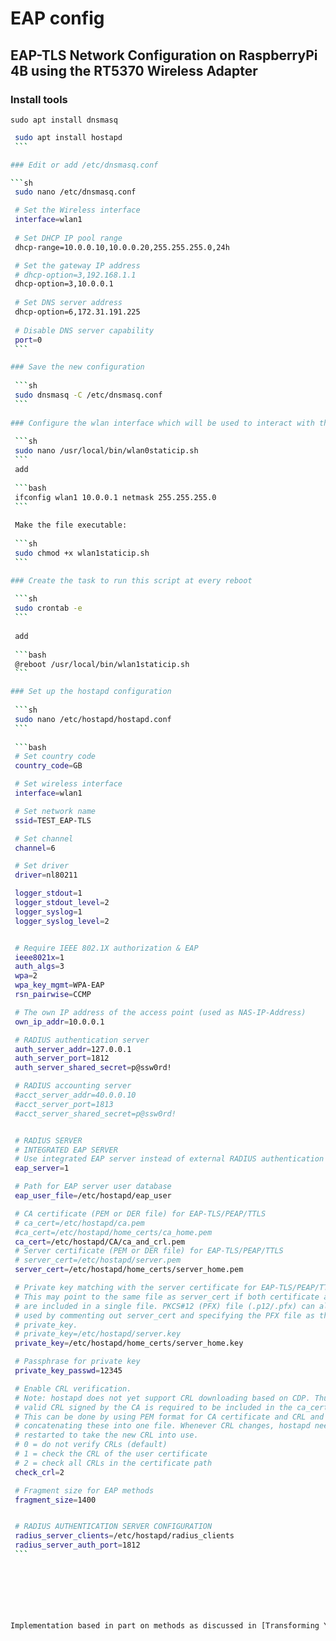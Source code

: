 # EAP config
## EAP-TLS Network Configuration on RaspberryPi 4B using the RT5370 Wireless Adapter


### Install tools
   
    
    sudo apt install dnsmasq

   
   ```sh 
    sudo apt install hostapd
    ```

### Edit or add /etc/dnsmasq.conf
   
   ```sh
    sudo nano /etc/dnsmasq.conf
   ```
   
   ```bash
    # Set the Wireless interface
	interface=wlan1
	
	# Set DHCP IP pool range
	dhcp-range=10.0.0.10,10.0.0.20,255.255.255.0,24h

	# Set the gateway IP address
	# dhcp-option=3,192.168.1.1
	dhcp-option=3,10.0.0.1
	
	# Set DNS server address
	dhcp-option=6,172.31.191.225
	
	# Disable DNS server capability
	port=0
    ```

### Save the new configuration
    
    ```sh
    sudo dnsmasq -C /etc/dnsmasq.conf
    ```
    
### Configure the wlan interface which will be used to interact with the wifi clients
    
    ```sh
    sudo nano /usr/local/bin/wlan0staticip.sh
    ```
    add
    
    ```bash
    ifconfig wlan1 10.0.0.1 netmask 255.255.255.0
    ```
    
    Make the file executable:
    
    ```sh
    sudo chmod +x wlan1staticip.sh
    ```

### Create the task to run this script at every reboot
    
    ```sh
    sudo crontab -e
    ```
    
    add
    
    ```bash
    @reboot /usr/local/bin/wlan1staticip.sh
    ```

### Set up the hostapd configuration
    
    ```sh
    sudo nano /etc/hostapd/hostapd.conf
    ```
    
    ```bash
    # Set country code
    country_code=GB

    # Set wireless interface
    interface=wlan1

    # Set network name
    ssid=TEST_EAP-TLS

    # Set channel
    channel=6

    # Set driver
    driver=nl80211

    logger_stdout=1
    logger_stdout_level=2
    logger_syslog=1
    logger_syslog_level=2


    # Require IEEE 802.1X authorization & EAP
    ieee8021x=1
    auth_algs=3
    wpa=2
    wpa_key_mgmt=WPA-EAP
    rsn_pairwise=CCMP

    # The own IP address of the access point (used as NAS-IP-Address)
    own_ip_addr=10.0.0.1

    # RADIUS authentication server
    auth_server_addr=127.0.0.1
    auth_server_port=1812
    auth_server_shared_secret=p@ssw0rd!

    # RADIUS accounting server
    #acct_server_addr=40.0.0.10
    #acct_server_port=1813
    #acct_server_shared_secret=p@ssw0rd!


    # RADIUS SERVER
    # INTEGRATED EAP SERVER
    # Use integrated EAP server instead of external RADIUS authentication server
    eap_server=1

    # Path for EAP server user database
    eap_user_file=/etc/hostapd/eap_user

    # CA certificate (PEM or DER file) for EAP-TLS/PEAP/TTLS
    # ca_cert=/etc/hostapd/ca.pem
    #ca_cert=/etc/hostapd/home_certs/ca_home.pem
    ca_cert=/etc/hostapd/CA/ca_and_crl.pem
    # Server certificate (PEM or DER file) for EAP-TLS/PEAP/TTLS
    # server_cert=/etc/hostapd/server.pem
    server_cert=/etc/hostapd/home_certs/server_home.pem

    # Private key matching with the server certificate for EAP-TLS/PEAP/TTLS
    # This may point to the same file as server_cert if both certificate and key
    # are included in a single file. PKCS#12 (PFX) file (.p12/.pfx) can also be
    # used by commenting out server_cert and specifying the PFX file as the
    # private_key.
    # private_key=/etc/hostapd/server.key
    private_key=/etc/hostapd/home_certs/server_home.key

    # Passphrase for private key
    private_key_passwd=12345

    # Enable CRL verification.
    # Note: hostapd does not yet support CRL downloading based on CDP. Thus, a
    # valid CRL signed by the CA is required to be included in the ca_cert file.
    # This can be done by using PEM format for CA certificate and CRL and
    # concatenating these into one file. Whenever CRL changes, hostapd needs to be
    # restarted to take the new CRL into use.
    # 0 = do not verify CRLs (default)
    # 1 = check the CRL of the user certificate
    # 2 = check all CRLs in the certificate path
    check_crl=2

    # Fragment size for EAP methods
    fragment_size=1400


    # RADIUS AUTHENTICATION SERVER CONFIGURATION
    radius_server_clients=/etc/hostapd/radius_clients
    radius_server_auth_port=1812
    ```
    






Implementation based in part on methods as discussed in [Transforming Your Raspberry Pi into a Secure Enterprise Wi-Fi Controller with 802.1x Authentication](https://myitrambles.com/transforming-your-raspberry-pi-into-a-secure-enterprise-wi-fi-controller-with-802-1x-authentication/)